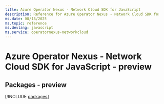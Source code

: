 ```yaml
---
title: Azure Operator Nexus - Network Cloud SDK for JavaScript
description: Reference for Azure Operator Nexus - Network Cloud SDK for JavaScript
ms.date: 08/13/2025
ms.topic: reference
ms.devlang: javascript
ms.service: operatornexus-networkcloud
---
```

# Azure Operator Nexus - Network Cloud SDK for JavaScript - preview
## Packages - preview
[!INCLUDE [packages](operator-nexus---network-cloud-index.md)]